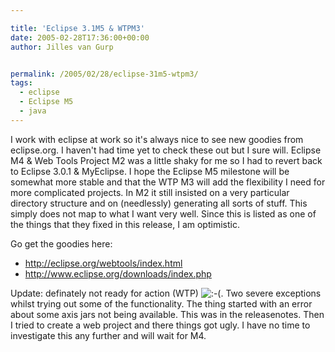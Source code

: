 ```yaml
---

title: 'Eclipse 3.1M5 & WTPM3'
date: 2005-02-28T17:36:00+00:00
author: Jilles van Gurp


permalink: /2005/02/28/eclipse-31m5-wtpm3/
tags:
  - eclipse
  - Eclipse M5
  - java
---
```

 I work with eclipse at work so it's always nice to see new goodies from eclipse.org. I haven't had time yet to check these out but I sure will. Eclipse M4 & Web Tools Project M2 was a little shaky for me so I had to revert back to Eclipse 3.0.1 & MyEclipse. I hope the Eclipse M5 milestone will be somewhat more stable and that the WTP M3 will add the flexibility I need for more complicated projects. In M2 it still insisted on a very particular directory structure and on (needlessly) generating all sorts of stuff. This simply does not map to what I want very well. Since this is listed as one of the things that they fixed in this release, I am optimistic.

Go get the goodies here:
- http://eclipse.org/webtools/index.html
- http://www.eclipse.org/downloads/index.php

Update: definately not ready for action (WTP) ![:-(](https://www.jillesvangurp.com/pivot/includes/emot/e_18.gif). Two severe exceptions whilst trying out some of the functionality. The thing started with an error about some axis jars not being available. This was in the releasenotes. Then I tried to create a web project and there things got ugly. I have no time to investigate this any further and will wait for M4. 